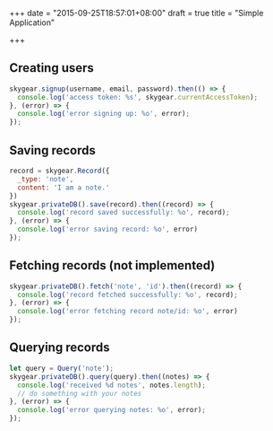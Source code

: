 +++
date = "2015-09-25T18:57:01+08:00"
draft = true
title = "Simple Application"

+++

## Creating users

```js
skygear.signup(username, email, password).then(() => {
  console.log('access token: %s', skygear.currentAccessToken);
}, (error) => {
  console.log('error signing up: %o', error);
});
```

## Saving records

```js
record = skygear.Record({
  _type: 'note',
  content: 'I am a note.'
})
skygear.privateDB().save(record).then((record) => {
  console.log('record saved successfully: %o', record);
}, (error) => {
  console.log('error saving record: %o', error)
});
```

## Fetching records (not implemented)

```js
skygear.privateDB().fetch('note', 'id').then((record) => {
  console.log('record fetched successfully: %o', record);
}, (error) => {
  console.log('error fetching record note/id: %o', error)
});
```

## Querying records

```js
let query = Query('note');
skygear.privateDB().query(query).then((notes) => {
  console.log('received %d notes', notes.length);
  // do something with your notes
}, (error) => {
  console.log('error querying notes: %o', error);
});
```

